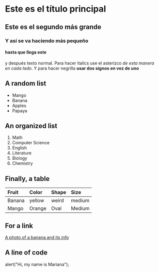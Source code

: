# Este es el título principal 
## Este es el segundo más grande
### Y así se va haciendo más pequeño 
#### hasta que llega este 

y después texto normal. Para hacer italics use el asterizco *de esta manera en cada lado*. Y para hacer negrilla **usar dos signos en vez de uno**

## A random list 
- Mango
- Banana
- Apples
- Papaya
## An organized list 
1. Math
2. Computer Science
3. English
4. Literature
5. Biology
6. Chemistry
## Finally, a table 
|Fruit|Color|Shape|Size|
|:----|:----|:----|:---|
|Banana|yellow|weird|medium|
|Mango|Orange|Oval|Medium|
## For a link
[A photo of a banana and its info](https://www.bbcgoodfood.com/howto/guide/health-benefits-bananas)
## A line of code
alert("Hi, my name is Mariana");
